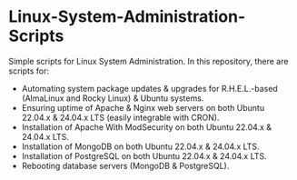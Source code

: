 # Linux-System-Administration-Scripts
Simple scripts for Linux System Administration. In this repository, there are scripts for:

- Automating system package updates & upgrades for R.H.E.L.-based (AlmaLinux and Rocky Linux) & Ubuntu systems.
- Ensuring uptime of Apache & Nginx web servers on both Ubuntu 22.04.x & 24.04.x LTS (easily integrable with CRON). 
- Installation of Apache With ModSecurity on both Ubuntu 22.04.x & 24.04.x LTS. 
- Installation of MongoDB on both Ubuntu 22.04.x & 24.04.x LTS.
- Installation of PostgreSQL on both Ubuntu 22.04.x & 24.04.x LTS.
- Rebooting database servers (MongoDB & PostgreSQL).
